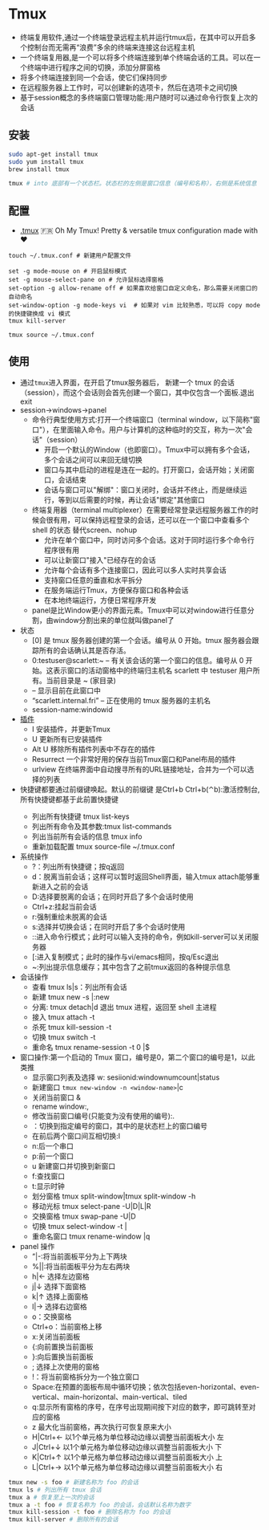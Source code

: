 # Tmux

* 终端复用软件,通过一个终端登录远程主机并运行tmux后，在其中可以开启多个控制台而无需再“浪费”多余的终端来连接这台远程主机
* 一个终端复用器,是一个可以将多个终端连接到单个终端会话的工具。可以在一个终端中进行程序之间的切换，添加分屏窗格
* 将多个终端连接到同一个会话，使它们保持同步
* 在远程服务器上工作时，可以创建新的选项卡，然后在选项卡之间切换
* 基于session概念的多终端窗口管理功能:用户随时可以通过命令行恢复上次的会话

## 安装

```sh
sudo apt-get install tmux
sudo yum install tmux
brew install tmux

tmux # into 底部有一个状态栏。状态栏的左侧是窗口信息（编号和名称），右侧是系统信息
```

## 配置

* [.tmux](https://github.com/gpakosz/.tmux)  🇫🇷 Oh My Tmux! Pretty & versatile tmux configuration made with ❤️

```
touch ~/.tmux.conf # 新建用户配置文件

set -g mode-mouse on # 开启鼠标模式
set -g mouse-select-pane on # 允许鼠标选择窗格
set-option -g allow-rename off # 如果喜欢给窗口自定义命名，那么需要关闭窗口的自动命名
set-window-option -g mode-keys vi  # 如果对 vim 比较熟悉，可以将 copy mode 的快捷键换成 vi 模式
tmux kill-server

tmux source ~/.tmux.conf
```

## 使用

* 通过`tmux`进入界面，在开启了tmux服务器后， 新建一个 tmux 的会话（session），而这个会话则会首先创建一个窗口，其中仅包含一个面板.退出exit
* session->windows->panel
	- 命令行典型使用方式:打开一个终端窗口（terminal window，以下简称"窗口"），在里面输入命令。用户与计算机的这种临时的交互，称为一次"会话"（session）
		+ 开启一个默认的Window（也即窗口）。Tmux中可以拥有多个会话，多个会话之间可以来回无缝切换
    	+ 窗口与其中启动的进程是连在一起的。打开窗口，会话开始；关闭窗口，会话结束
    	+ 会话与窗口可以"解绑"：窗口关闭时，会话并不终止，而是继续运行，等到以后需要的时候，再让会话"绑定"其他窗口
	- 终端复用器（terminal multiplexer）在需要经常登录远程服务器工作的时候会很有用，可以保持远程登录的会话，还可以在一个窗口中查看多个 shell 的状态 替代screen、nohup
    	+ 允许在单个窗口中，同时访问多个会话。这对于同时运行多个命令行程序很有用
    	+ 可以让新窗口"接入"已经存在的会话
    	+ 允许每个会话有多个连接窗口，因此可以多人实时共享会话
    	+ 支持窗口任意的垂直和水平拆分
    	+ 在服务端运行Tmux，方便保存窗口和各种会话
    	+ 在本地终端运行，方便日常程序开发
    - panel是比Window更小的界面元素。Tmux中可以对window进行任意分割，由window分割出来的单位就叫做panel了
* 状态
	- [0] 是 tmux 服务器创建的第一个会话。编号从 0 开始。tmux 服务器会跟踪所有的会话确认其是否存活。
	- 0:testuser@scarlett:~ – 有关该会话的第一个窗口的信息。编号从 0 开始。这表示窗口的活动窗格中的终端归主机名 scarlett 中 testuser 用户所有。当前目录是 ~ (家目录)
	- – 显示目前在此窗口中
	- “scarlett.internal.fri” – 正在使用的 tmux 服务器的主机名
	- session-name:windowid
* [插件](https://github.com/tmux-plugins)
	- <prefix> I 安装插件，并更新Tmux
	- <prefix> U 更新所有已安装插件
	- <prefix> Alt U 移除所有插件列表中不存在的插件
	- Resurrect 一个非常好用的保存当前Tmux窗口和Panel布局的插件
	- urlview 在终端界面中自动搜寻所有的URL链接地址，合并为一个可以选择的列表
* 快捷键都要通过前缀键唤起。默认的前缀键 <prefix> 是Ctrl+b Ctrl+b(⌃b):激活控制台,所有快捷键都基于此前置快捷键
    - 列出所有快捷键 tmux list-keys
    - 列出所有命令及其参数:tmux list-commands
    - 列出当前所有会话的信息 tmux info
    - 重新加载配置 tmux source-file ~/.tmux.conf
* 系统操作
	- ?：列出所有快捷键；按q返回
	- d：脱离当前会话；这样可以暂时返回Shell界面，输入tmux attach能够重新进入之前的会话
	- D:选择要脱离的会话；在同时开启了多个会话时使用
	- Ctrl+z:挂起当前会话
	- r:强制重绘未脱离的会话
	- s:选择并切换会话；在同时开启了多个会话时使用
	- ::进入命令行模式；此时可以输入支持的命令，例如kill-server可以关闭服务器
	- [:进入复制模式；此时的操作与vi/emacs相同，按q/Esc退出
	- ~:列出提示信息缓存；其中包含了之前tmux返回的各种提示信息
* 会话操作
	- 查看 tmux ls|s：列出所有会话
    - 新建 tmux new -s <session-name>|:new
    - 分离: tmux detach|d 退出 tmux 进程，返回至 shell 主进程
    - 接入 tmux attach -t <session-name>
    - 杀死 tmux kill-session -t <session-name>
    - 切换 tmux switch -t <session-name>
    - 重命名 tmux rename-session -t 0 <new-name>|$
* 窗口操作:第一个启动的 Tmux 窗口，编号是0，第二个窗口的编号是1，以此类推
	- 显示窗口列表及选择 w: sesiionid:windownumcount|status
	- 新建窗口 `tmux new-window -n <window-name>`|c
	- 关闭当前窗口 &
	- rename window:,
	- 修改当前窗口编号(只能变为没有使用的编号):.
    - <number>：切换到指定编号的窗口，其中的<number>是状态栏上的窗口编号
	- 在前后两个窗口间互相切换:l
	- n:后一个串口
	- p:前一个窗口
	- u 新建窗口并切换到新窗口
	- f:查找窗口
	- t:显示时钟
	- 划分窗格 tmux split-window|tmux split-window -h
    - 移动光标 tmux select-pane -U|D|L|R
    - 交换窗格 tmux swap-pane -U|D
    - 切换 tmux select-window -t <window-number>|<window-name>
    - 重命名窗口  tmux rename-window <new-name>|q
* panel 操作
	- ”|-:将当前面板平分为上下两块
	- %||:将当前面板平分为左右两块
	- h|← 选择左边窗格
	- j|↓ 选择下面窗格
	- k|↑ 选择上面窗格
	- l|→ 选择右边窗格
    - o：交换窗格
    - Ctrl+o：当前窗格上移
	- x:关闭当前面板
	- {:向前置换当前面板
	- }:向后置换当前面板
	- ; 选择上次使用的窗格
    - !：将当前窗格拆分为一个独立窗口
	- Space:在预置的面板布局中循环切换；依次包括even-horizontal、even-vertical、main-horizontal、main-vertical、tiled
	- q:显示所有窗格的序号，在序号出现期间按下对应的数字，即可跳转至对应的窗格
	- z 最大化当前窗格，再次执行可恢复原来大小
	- H|Ctrl+← 以1个单元格为单位移动边缘以调整当前面板大小 左
	- J|Ctrl+↓ 以1个单元格为单位移动边缘以调整当前面板大小 下
	- K|Ctrl+↑ 以1个单元格为单位移动边缘以调整当前面板大小 上
	- L|Ctrl+→ 以1个单元格为单位移动边缘以调整当前面板大小 右

```sh
tmux new -s foo # 新建名称为 foo 的会话
tmux ls # 列出所有 tmux 会话
tmux a # 恢复至上一次的会话
tmux a -t foo # 恢复名称为 foo 的会话，会话默认名称为数字
tmux kill-session -t foo # 删除名称为 foo 的会话
tmux kill-server # 删除所有的会话
```
